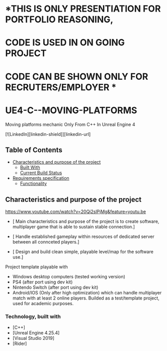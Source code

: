 # *THIS IS ONLY PRESENTIATION FOR PORTFOLIO REASONING,
# CODE IS USED IN ON GOING PROJECT
# CODE CAN BE SHOWN ONLY FOR RECRUTERS/EMPLOYER *

# UE4-C--MOVING-PLATFORMS
Moving platforms mechanic Only From C++ In Unreal Engine 4



[![LinkedIn][linkedin-shield]][linkedin-url]






<!-- TABLE OF CONTENTS -->
## Table of Contents

* [Characteristics and purpose of the project](#about-the-project)
  * [Built With](#built-with)
  * [Current Build Status](#current-build-status)  
* [Requirements specification](Requirements)
  * [Functionality](#Functionality)





<!-- Characteristics and purpose of the project -->
## Characteristics and purpose of the project

https://www.youtube.com/watch?v=20Qj2slPjMg&feature=youtu.be

*  [  Main characteristics and purpose of the project
is to create software, multiplayer game
that is able to sustain stable connection.]
 
*  [ Handle established gameplay 
within resources of dedicated server
between all connceted players.]

*  [ Design and build clean
 simple, playable level/map
 for the software use.]

 Project template playable with
- Windows desktop computers (tested working version)
- PS4 (after port using dev kit)
- Nintendo Switch (after port using dev kit)
- Android/IOS (Only after high optimization)
which can handle multiplayer match with at least 2 online players.
Builded as a test/template project, used for academic purposes.



### Technology, built with

* [C++]
* [Unreal Engine 4.25.4]
* [Visual Studio 2019]
* [Rider]



